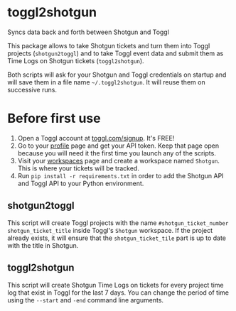 # toggl2shotgun
Syncs data back and forth between Shotgun and Toggl

This package allows to take Shotgun tickets and turn them into Toggl projects (`shotgun2toggl`) and to take Toggl event data and submit them as Time Logs on Shotgun tickets (`toggl2shotgun`).

Both scripts will ask for your Shotgun and Toggl credentials on startup and will save them in a file name `~/.toggl2shotgun`. It will reuse them on successive runs.

# Before first use

1. Open a Toggl account at [toggl.com/signup](https://toggl.com/signup). It's FREE!
2. Go to your [profile](https://toggl.com/app/profile) page and get your API token. Keep that page open because you will need it the first time you launch any of the scripts.
3. Visit your [workspaces](https://toggl.com/app/workspaces) page and create a workspace named `Shotgun`. This is where your tickets will be tracked.
4. Run `pip install -r requirements.txt` in order to add the Shotgun API and Toggl API to your Python environment.

## shotgun2toggl

This script will create Toggl projects with the name `#shotgun_ticket_number shotgun_ticket_title` inside Toggl's `Shotgun` workspace. If the project already exists, it will ensure that the `shotgun_ticket_tile` part is up to date with the title in Shotgun.

## toggl2shotgun

This script will create Shotgun Time Logs on tickets for every project time log that exist in Toggl for the last 7 days. You can change the period of time using the `--start` and `-end` command line arguments.



